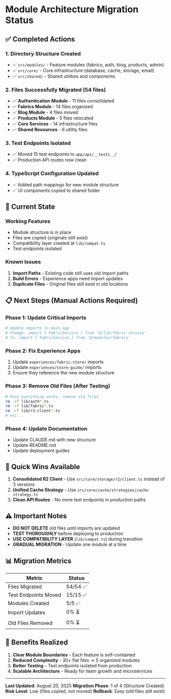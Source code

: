 # Module Architecture Migration Status

## ✅ Completed Actions

### 1. Directory Structure Created
- ✅ `src/modules/` - Feature modules (fabrics, auth, blog, products, admin)
- ✅ `src/core/` - Core infrastructure (database, cache, storage, email)
- ✅ `src/shared/` - Shared utilities and components

### 2. Files Successfully Migrated (54 files)
- ✅ **Authentication Module** - 11 files consolidated
- ✅ **Fabrics Module** - 14 files organized
- ✅ **Blog Module** - 4 files moved
- ✅ **Products Module** - 5 files relocated
- ✅ **Core Services** - 14 infrastructure files
- ✅ **Shared Resources** - 6 utility files

### 3. Test Endpoints Isolated
- ✅ Moved 15 test endpoints to `app/api/__tests__/`
- ✅ Production API routes now clean

### 4. TypeScript Configuration Updated
- ✅ Added path mappings for new module structure
- ✅ UI components copied to shared folder

## 🔄 Current State

### Working Features
- Module structure is in place
- Files are copied (originals still exist)
- Compatibility layer created at `lib/compat.ts`
- Test endpoints isolated

### Known Issues
1. **Import Paths** - Existing code still uses old import paths
2. **Build Errors** - Experience apps need import updates
3. **Duplicate Files** - Original files still exist in old locations

## 📋 Next Steps (Manual Actions Required)

### Phase 1: Update Critical Imports
```bash
# Update imports in main app
# Change: import { FabricService } from '@/lib/fabric-service'
# To: import { FabricService } from '@/modules/fabrics'
```

### Phase 2: Fix Experience Apps
1. Update `experiences/fabric-store/` imports
2. Update `experiences/store-guide/` imports
3. Ensure they reference the new module structure

### Phase 3: Remove Old Files (After Testing)
```bash
# Once everything works, remove old files
rm -rf lib/auth*.ts
rm -rf lib/fabric*.ts
rm -rf lib/r2-client*.ts
# etc...
```

### Phase 4: Update Documentation
- Update CLAUDE.md with new structure
- Update README.md
- Update deployment guides

## 🎯 Quick Wins Available

1. **Consolidated R2 Client** - Use `src/core/storage/r2/client.ts` instead of 3 versions
2. **Unified Cache Strategy** - Use `src/core/cache/strategies/cache-strategy.ts`
3. **Clean API Routes** - No more test endpoints in production paths

## ⚠️ Important Notes

- **DO NOT DELETE** old files until imports are updated
- **TEST THOROUGHLY** before deploying to production
- **USE COMPATIBILITY LAYER** (`lib/compat.ts`) during transition
- **GRADUAL MIGRATION** - Update one module at a time

## 📊 Migration Metrics

| Metric | Status |
|--------|--------|
| Files Migrated | 54/54 ✅ |
| Test Endpoints Moved | 15/15 ✅ |
| Modules Created | 5/5 ✅ |
| Import Updates | 0% ⏳ |
| Old Files Removed | 0% ⏳ |

## 🚀 Benefits Realized

1. **Clear Module Boundaries** - Each feature is self-contained
2. **Reduced Complexity** - 30+ flat files → 5 organized modules
3. **Better Testing** - Test endpoints isolated from production
4. **Scalable Architecture** - Ready for team growth and microservices

---

**Last Updated**: August 20, 2025
**Migration Phase**: 1 of 4 (Structure Created)
**Risk Level**: Low (files copied, not moved)
**Rollback**: Easy (old files still exist)